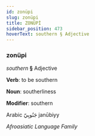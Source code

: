 ```yaml
---
id: zonüpi
slug: zonüpi
title: ZONÜPİ
sidebar_position: 473
hoverText: southern § Adjective
---
```


### zonüpi

*southern* **§** Adjective

**Verb**: to be southern

**Noun**: southerliness

**Modifier**: southern

Arabic جَنُوبِيّ janūbiyy 

*Afroasiatic Language Family*